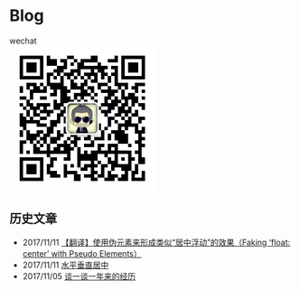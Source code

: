 # Blog
wechat  
![](./images/wx_qrcode.jpg)

## 历史文章
- 2017/11/11 [【翻译】使用伪元素来形成类似“居中浮动”的效果（Faking ‘float: center’ with Pseudo Elements）](https://github.com/kuckboy1994/Blog/issues/5)
- 2017/11/11 [水平垂直居中](https://github.com/kuckboy1994/Blog/issues/4)
- 2017/11/05 [谈一谈一年来的经历](https://github.com/kuckboy1994/Blog/issues/2)